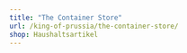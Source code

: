 ```yaml
---
title: "The Container Store"
url: /king-of-prussia/the-container-store/
shop: Haushaltsartikel
---
```

